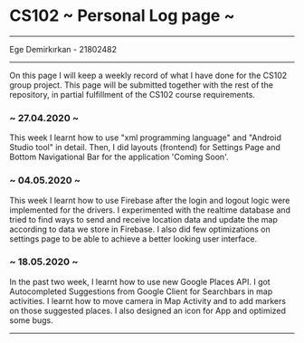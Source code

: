# CS102 ~ Personal Log page ~
****
Ege Demirkırkan - 21802482
****

On this page I will keep a weekly record of what I have done for the CS102 group project. This page will be submitted together with the rest of the repository, in partial fulfillment of the CS102 course requirements.

### ~ 27.04.2020 ~
This week I learnt how to use "xml programming language" and "Android Studio tool" in detail. Then, I did layouts (frontend) for Settings Page and Bottom Navigational Bar for the application 'Coming Soon'.
### ~ 04.05.2020 ~
This week I learnt how to use Firebase after the login and logout logic were implemented for the drivers. I experimented with the realtime database and tried to find ways to send and receive location data and update the map according to data we store in Firebase. I also did few optimizations on settings page to be able to achieve a better looking user interface. 
### ~ 18.05.2020 ~
In the past two week, I learnt how to use new Google Places API. I got Autocompleted Suggestions from Google Client for Searchbars in map activities. I learnt how to move camera in Map Activity and to add markers on those suggested places. I also designed an icon for App and optimized some bugs. 



****
